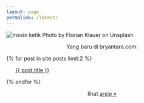```yaml
---
layout: page
permalink: /latest/
---
```

![mesin ketik Photo by Florian Klauer on Unsplash](https://raw.githubusercontent.com/bryantara/bryantara.github.io/b1765855563fb2e9effcedbea5a6d37d067c99d2/images/ketik.png)
<p style="text-align:center">
Yang baru di bryantara.com:</p>
<div class="entry">
  {% for post in site.posts limit:2 %}
      <ul class="b"><a href="{{ site.baseurl }}{{ post.url }}">{{ post.title }}</a></ul>
  {% endfor %}
</div>
<p style="text-align:center">lihat <a href="https://bryantara.com/artikel">arsip &#187;</a></p>
